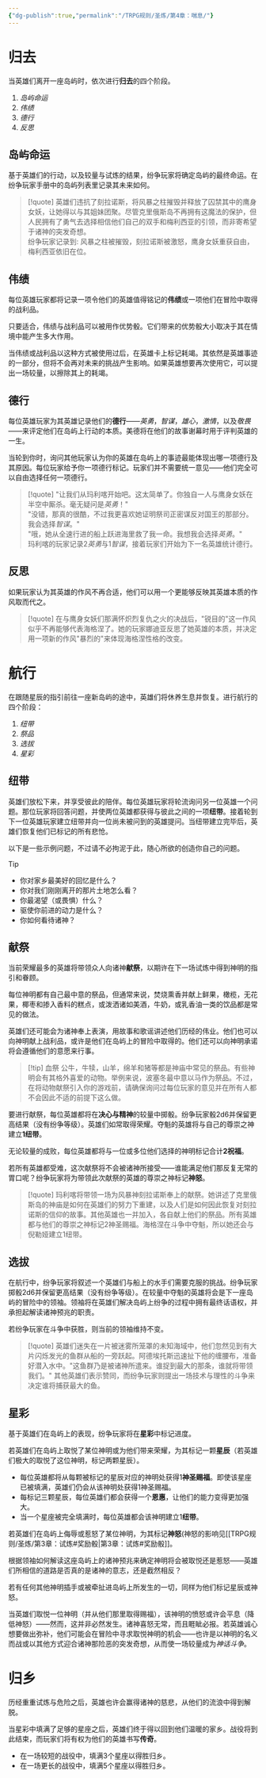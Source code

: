 ```yaml
---
{"dg-publish":true,"permalink":"/TRPG规则/圣炼/第4章：喘息/"}
---
```


# 归去
当英雄们离开一座岛屿时，依次进行**归去**的四个阶段。
1. *岛屿命运*
2. *伟绩*
3. *德行*
4. *反思*

## 岛屿命运
基于英雄们的行动，以及较量与试炼的结果，纷争玩家将确定岛屿的最终命运。在纷争玩家手册中的岛屿列表里记录其未来如何。

> [!quote]
> 英雄们违抗了刻拉诺斯，将风暴之柱摧毁并释放了囚禁其中的鹰身女妖，让她得以与其姐妹团聚。尽管克里俄斯岛不再拥有这魔法的保护，但人民拥有了勇气去选择相信他们自己的双手和梅利西亚的引领，而非寄希望于诸神的突发奇想。  
> 纷争玩家记录到: 风暴之柱被摧毁，刻拉诺斯被激怒，鹰身女妖重获自由，梅利西亚依旧在位。

## 伟绩
每位英雄玩家都将记录一项令他们的英雄值得铭记的**伟绩**或一项他们在冒险中取得的战利品。

只要适合，伟绩与战利品可以被用作优势骰。它们带来的优势骰大小取决于其在情境中能产生多大作用。

当伟绩或战利品以这种方式被使用过后，在英雄卡上标记耗竭。其依然是英雄事迹的一部分，但将不会再对未来的挑战产生影响。如果英雄想要再次使用它，可以提出一场较量，以擦除其上的耗竭。

## 德行
每位英雄玩家为其英雄记录他们的**德行**——*英勇*，*智谋*，*雄心*，*激情*，以及*敬畏*——来评定他们在岛屿上行动的本质。美德将在他们的故事谢幕时用于评判英雄的一生。

当轮到你时，询问其他玩家认为你的英雄在岛屿上的事迹最能体现出哪一项德行及其原因。每位玩家给予你一项德行标记。玩家们并不需要统一意见——他们完全可以自由选择任何一项德行。


> [!quote] 
> "让我们从玛利喀开始吧。这太简单了。你独自一人与鹰身女妖在半空中厮杀。毫无疑问是*英勇*！"  
> "没错，那真的很酷，不过我更喜欢她证明祭司正密谋反对国王的那部分。我会选择*智谋*。"  
> "哦，她从全速行进的船上跃进海里救了我一命。我想我会选择*英勇*。"  
> 玛利喀的玩家记录2*英勇*与1*智谋*，接着玩家们开始为下一名英雄统计德行。

## 反思
如果玩家认为其英雄的作风不再合适，他们可以用一个更能够反映其英雄本质的作风取而代之。

> [!quote]
> 在与鹰身女妖们那满怀炽烈复仇之火的决战后，"锐目的"这一作风似乎不再能够代表海格涅了。她的玩家娜迪亚反思了她英雄的本质，并决定用一项新的作风"暴烈的"来体现海格涅性格的改变。

# 航行
在跟随星辰的指引前往一座新岛屿的途中，英雄们将休养生息并恢复。进行航行的四个阶段：
1. *纽带*
2. *祭品*
3. *选拔*
4. *星彩*

## 纽带
英雄们放松下来，并享受彼此的陪伴。每位英雄玩家将轮流询问另一位英雄一个问题。那位玩家将回答问题，并使两位英雄都获得与彼此之间的一项**纽带**。接着轮到下一位英雄玩家建立纽带并向一位尚未被问到的英雄提问。当纽带建立完毕后，英雄们恢复他们已标记的所有悲怆。

以下是一些示例问题，不过请不必拘泥于此，随心所欲的创造你自己的问题。

> [!tip] 
> - 你对家乡最美好的回忆是什么？  
> - 你对我们刚刚离开的那片土地怎么看？  
> - 你最渴望（或畏惧）什么？  
> - 驱使你前进的动力是什么？  
> - 你如何看待诸神？

## 献祭
当前荣耀最多的英雄将带领众人向诸神**献祭**，以期许在下一场试炼中得到神明的指引和眷顾。  

每位神明都有自己最中意的祭品，但通常来说，焚烧熏香并献上鲜果，橄榄，无花果，椰枣和掺入香料的糕点，或泼洒诸如美酒，牛奶，或乳香油一类的饮品都是常见的做法。  

英雄们还可能会为诸神奉上表演，用故事和歌谣讲述他们历经的伟业。他们也可以向神明献上战利品，或许是他们在岛屿上的冒险中取得的。他们还可以向神明承诺将会遵循他们的意愿来行事。  

> [!tip] 血祭
> 公牛，牛犊，山羊，绵羊和猪等都是神庙中常见的祭品。有些神明会有其格外喜爱的动物。举例来说，波塞冬最中意以马作为祭品。不过，在将动物献祭引入你的游戏前，请确保询问过每位玩家的意见并在所有人都不会因此不适的前提下这么做。  

要进行献祭，每位英雄都将在**决心与精神**的较量中掷骰。纷争玩家骰2d6并保留更高结果（没有纷争等级）。英雄们如常取得荣耀。夺魁的英雄将与自己的尊崇之神建立**1纽带**。  
  
无论较量的成败，每位英雄都将与一位或多位他们选择的神明标记合计**2祝福**。  
  
若所有英雄都受难，这次献祭将不会被诸神所接受——谁能满足他们那反复无常的胃口呢？纷争玩家将为带领此次献祭的英雄的尊崇之神标记**神怒**。

> [!quote]
> 玛利喀将带领一场为风暴神刻拉诺斯奉上的献祭。她讲述了克里俄斯岛的神庙是如何在英雄们的努力下重建，以及人们是如何因此恢复对刻拉诺斯的信仰的故事。其他英雄也一并加入，各自献上他们的祭品。所有英雄都与他们的尊崇之神标记2神圣赐福。海格涅在斗争中夺魁，所以她还会与倪勒娅建立1纽带。

## 选拔
在航行中，纷争玩家将叙述一个英雄们与船上的水手们需要克服的挑战。纷争玩家掷骰2d6并保留更高结果（没有纷争等级）。在较量中夺魁的英雄将会是下一座岛屿的冒险中的领袖。领袖将在英雄们解决岛屿上纷争的过程中拥有最终话语权，并承担起解读诸神预兆的职责。  

若纷争玩家在斗争中获胜，则当前的领袖维持不变。

> [!quote]
> 英雄们迷失在一片被迷雾所笼罩的未知海域中，他们忽然见到有大片闪烁发光的鱼群从船的一旁跃起。阿德埃托斯迅速扯下他的缠腰布，准备好潜入水中。"这鱼群乃是被诸神所遣来。谁捉到最大的那条，谁就将带领我们。" 其他英雄们表示赞同，而纷争玩家则提出一场技术与理性的斗争来决定谁将捕获最大的鱼。

## 星彩
基于英雄们在岛屿上的表现，纷争玩家将在**星彩**中标记进度。  
  
若英雄们在岛屿上取悦了某位神明或为他们带来荣耀，为其标记一颗**星辰**（若英雄们极大的取悦了这位神明，标记两颗星辰）。  

- 每位英雄都将从每颗被标记的星辰对应的神明处获得1**神圣赐福**。即使该星座已被填满，英雄们仍会从该神明处获得1神圣赐福。  
- 每标记三颗星辰，每位英雄们都会获得一个**恩惠**，让他们的能力变得更加强大。  
- 当一个星座被完全填满时，每位英雄都会该神明建立1**纽带**。

若英雄们在岛屿上侮辱或惹怒了某位神明，为其标记**神怒**(神怒的影响见[[TRPG规则/圣炼/第3章：试炼#奖励骰\|第3章：试炼#奖励骰]]。  
  
根据领袖如何解读这座岛屿上的诸神预兆来确定神明将会被取悦还是惹怒——英雄们所相信的道路是否真的是诸神的意志，还是截然相反？  

若有任何其他神明插手或被牵扯进岛屿上所发生的一切，同样为他们标记星辰或神怒。  

当英雄们取悦一位神明（并从他们那里取得赐福），该神明的愤怒或许会平息（降低神怒）——然而，这并非必然发生。诸神喜怒无常，而且睚眦必报。若英雄诚心想要做出弥补，他们可能会在冒险中寻求取悦神明的机会——也许是以神明的名义而战或以其他方式迎合诸神那险恶的突发奇想，从而使一场较量成为*神话斗争*。

# 归乡
历经重重试炼与危险之后，英雄也许会赢得诸神的慈悲，从他们的流浪中得到解脱。  
  
当星彩中填满了足够的星座之后，英雄们终于得以回到他们温暖的家乡。战役将到此结束，而玩家们将有权为他们的英雄书写**传奇**。
- 在一场较短的战役中，填满3个星座以得胜归乡。   
- 在一场更长的战役中，填满5个星座以得胜归乡。